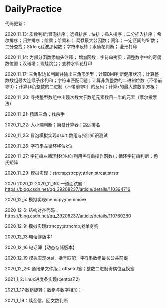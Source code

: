# DailyPractice
代码更新：

2020_11_13:
质数判断;冒泡排序；选择排序；快排；插入排序；二分插入排序；希尔排序；归并排序；阶乘；阶乘和；
两数最大公因数；闰年；一定区间的‘9’数；二分查找；Strlen;斐波那契数；字符串反转；水仙花判断；
菱形打印

2020_11_14:
为部分函数添加头注释；
增加函数：字符串拷贝；调整数字中的奇偶数位置；汉诺塔；青蛙跳台；变种水仙花打印

2020_11_17:
三角形边长判断并输出三角形类型；计算BMI判断健康状况；计算整数数组最大连续子序列和；字符串匹配问题；计算非负整数的二进制位数（不带前导0）；计算非负整数的二进制（不带前导0）的反码；计算x的最大整数平方根；

2020_11_20:
寻找整型数组中出现次数大于数组元素数目一半的元素（摩尔投票法）

2020_11_21:
杨辉三角；找杀手

2020_11_22:
大小端判断；简易计算器；跳远排名

2020_11_25:
冒泡模拟实现qsort;数组与指针知识测试

2020_11_26:
字符串左循环移位k位

2020_11_27:
字符串左循环移位k位(利用字符串操作函数)；循环字符串判断；杨氏矩阵

2020_11_29:
模拟实现：strcmp;strcpy;strlen;strcat;strstr

2020
2020_12
2020_11_30:
一道面试题：https://blog.csdn.net/qq_39208237/article/details/110394716

2020_12_5:
模拟实现memcpy;memmove

2020_12_6:
结构对齐代码：https://blog.csdn.net/qq_39208237/article/details/110760280

2020_12_9:
模拟实现strncpy;strncmp;找单身狗

2020_12_13
电话簿版本1

2020_12_16
电话簿【动态存储版本】

2020_12_19
模拟实现otai，括号匹配，字符串数组最长公共前缀

2020_12_26:
通讯录文件版；offsetof宏；整数二进制奇偶位互换宏

2021_1_2:
linux进度条实现(centos7.2)

2021_1_17:数组旋转；数组与数字相加；

2021_1_19：赎金信，回文数判断
